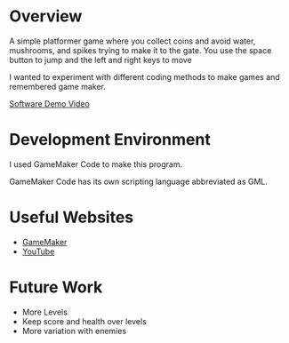 # Overview

A simple platformer game where you collect coins and avoid water, mushrooms, and spikes trying to make it to the gate. 
You use the space button to jump and the left and right keys to move

I wanted to experiment with different coding methods to make games and remembered game maker.

[Software Demo Video](https://youtu.be/1lWlm_5_DpM)

# Development Environment

I used GameMaker Code to make this program.

GameMaker Code has its own scripting language abbreviated as GML.

# Useful Websites

* [GameMaker](https://gamemaker.io/en)
* [YouTube](https://www.youtube.com/watch?v=2z4981CxFkw&t=1s)

# Future Work

* More Levels
* Keep score and health over levels
* More variation with enemies
